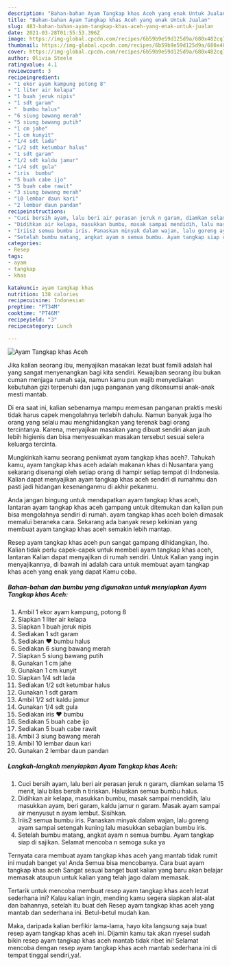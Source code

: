 ```yaml
---
description: "Bahan-bahan Ayam Tangkap khas Aceh yang enak Untuk Jualan"
title: "Bahan-bahan Ayam Tangkap khas Aceh yang enak Untuk Jualan"
slug: 483-bahan-bahan-ayam-tangkap-khas-aceh-yang-enak-untuk-jualan
date: 2021-03-28T01:55:53.396Z
image: https://img-global.cpcdn.com/recipes/6b59b9e59d125d9a/680x482cq70/ayam-tangkap-khas-aceh-foto-resep-utama.jpg
thumbnail: https://img-global.cpcdn.com/recipes/6b59b9e59d125d9a/680x482cq70/ayam-tangkap-khas-aceh-foto-resep-utama.jpg
cover: https://img-global.cpcdn.com/recipes/6b59b9e59d125d9a/680x482cq70/ayam-tangkap-khas-aceh-foto-resep-utama.jpg
author: Olivia Steele
ratingvalue: 4.1
reviewcount: 3
recipeingredient:
- "1 ekor ayam kampung potong 8"
- "1 liter air kelapa"
- "1 buah jeruk nipis"
- "1 sdt garam"
- "  bumbu halus"
- "6 siung bawang merah"
- "5 siung bawang putih"
- "1 cm jahe"
- "1 cm kunyit"
- "1/4 sdt lada"
- "1/2 sdt ketumbar halus"
- "1 sdt garam"
- "1/2 sdt kaldu jamur"
- "1/4 sdt gula"
- "iris  bumbu"
- "5 buah cabe ijo"
- "5 buah cabe rawit"
- "3 siung bawang merah"
- "10 lembar daun kari"
- "2 lembar daun pandan"
recipeinstructions:
- "Cuci bersih ayam, lalu beri air perasan jeruk n garam, diamkan selama 15 menit, lalu bilas bersih n tiriskan. Haluskan semua bumbu halus."
- "Didihkan air kelapa, masukkan bumbu, masak sampai mendidih, lalu masukkan ayam, beri garam, kaldu jamur n garam. Masak ayam sampai air menyusut n ayam lembut. Sisihkan."
- "Iriis2 semua bumbu iris. Panaskan minyak dalam wajan, lalu goreng ayam sampai setengah kuning lalu masukkan sebagian bumbu iris."
- "Setelah bumbu matang, angkat ayam n semua bumbu. Ayam tangkap siap di sajikan. Selamat mencoba n semoga suka ya"
categories:
- Resep
tags:
- ayam
- tangkap
- khas

katakunci: ayam tangkap khas 
nutrition: 138 calories
recipecuisine: Indonesian
preptime: "PT34M"
cooktime: "PT46M"
recipeyield: "3"
recipecategory: Lunch

---
```



![Ayam Tangkap khas Aceh](https://img-global.cpcdn.com/recipes/6b59b9e59d125d9a/680x482cq70/ayam-tangkap-khas-aceh-foto-resep-utama.jpg)

Jika kalian seorang ibu, menyajikan masakan lezat buat famili adalah hal yang sangat menyenangkan bagi kita sendiri. Kewajiban seorang ibu bukan cuman menjaga rumah saja, namun kamu pun wajib menyediakan kebutuhan gizi terpenuhi dan juga panganan yang dikonsumsi anak-anak mesti mantab.

Di era  saat ini, kalian sebenarnya mampu memesan panganan praktis meski tidak harus capek mengolahnya terlebih dahulu. Namun banyak juga lho orang yang selalu mau menghidangkan yang terenak bagi orang tercintanya. Karena, menyajikan masakan yang dibuat sendiri akan jauh lebih higienis dan bisa menyesuaikan masakan tersebut sesuai selera keluarga tercinta. 



Mungkinkah kamu seorang penikmat ayam tangkap khas aceh?. Tahukah kamu, ayam tangkap khas aceh adalah makanan khas di Nusantara yang sekarang disenangi oleh setiap orang di hampir setiap tempat di Indonesia. Kalian dapat menyajikan ayam tangkap khas aceh sendiri di rumahmu dan pasti jadi hidangan kesenanganmu di akhir pekanmu.

Anda jangan bingung untuk mendapatkan ayam tangkap khas aceh, lantaran ayam tangkap khas aceh gampang untuk ditemukan dan kalian pun bisa mengolahnya sendiri di rumah. ayam tangkap khas aceh boleh dimasak memalui beraneka cara. Sekarang ada banyak resep kekinian yang membuat ayam tangkap khas aceh semakin lebih mantap.

Resep ayam tangkap khas aceh pun sangat gampang dihidangkan, lho. Kalian tidak perlu capek-capek untuk membeli ayam tangkap khas aceh, lantaran Kalian dapat menyajikan di rumah sendiri. Untuk Kalian yang ingin menyajikannya, di bawah ini adalah cara untuk membuat ayam tangkap khas aceh yang enak yang dapat Kamu coba.

<!--inarticleads1-->

##### Bahan-bahan dan bumbu yang digunakan untuk menyiapkan Ayam Tangkap khas Aceh:

1. Ambil 1 ekor ayam kampung, potong 8
1. Siapkan 1 liter air kelapa
1. Siapkan 1 buah jeruk nipis
1. Sediakan 1 sdt garam
1. Sediakan  ❤ bumbu halus
1. Sediakan 6 siung bawang merah
1. Siapkan 5 siung bawang putih
1. Gunakan 1 cm jahe
1. Gunakan 1 cm kunyit
1. Siapkan 1/4 sdt lada
1. Sediakan 1/2 sdt ketumbar halus
1. Gunakan 1 sdt garam
1. Ambil 1/2 sdt kaldu jamur
1. Gunakan 1/4 sdt gula
1. Sediakan iris ❤ bumbu
1. Sediakan 5 buah cabe ijo
1. Sediakan 5 buah cabe rawit
1. Ambil 3 siung bawang merah
1. Ambil 10 lembar daun kari
1. Gunakan 2 lembar daun pandan




<!--inarticleads2-->

##### Langkah-langkah menyiapkan Ayam Tangkap khas Aceh:

1. Cuci bersih ayam, lalu beri air perasan jeruk n garam, diamkan selama 15 menit, lalu bilas bersih n tiriskan. Haluskan semua bumbu halus.
1. Didihkan air kelapa, masukkan bumbu, masak sampai mendidih, lalu masukkan ayam, beri garam, kaldu jamur n garam. Masak ayam sampai air menyusut n ayam lembut. Sisihkan.
1. Iriis2 semua bumbu iris. Panaskan minyak dalam wajan, lalu goreng ayam sampai setengah kuning lalu masukkan sebagian bumbu iris.
1. Setelah bumbu matang, angkat ayam n semua bumbu. Ayam tangkap siap di sajikan. Selamat mencoba n semoga suka ya




Ternyata cara membuat ayam tangkap khas aceh yang mantab tidak rumit ini mudah banget ya! Anda Semua bisa mencobanya. Cara buat ayam tangkap khas aceh Sangat sesuai banget buat kalian yang baru akan belajar memasak ataupun untuk kalian yang telah jago dalam memasak.

Tertarik untuk mencoba membuat resep ayam tangkap khas aceh lezat sederhana ini? Kalau kalian ingin, mending kamu segera siapkan alat-alat dan bahannya, setelah itu buat deh Resep ayam tangkap khas aceh yang mantab dan sederhana ini. Betul-betul mudah kan. 

Maka, daripada kalian berfikir lama-lama, hayo kita langsung saja buat resep ayam tangkap khas aceh ini. Dijamin kamu tak akan nyesel sudah bikin resep ayam tangkap khas aceh mantab tidak ribet ini! Selamat mencoba dengan resep ayam tangkap khas aceh mantab sederhana ini di tempat tinggal sendiri,ya!.

